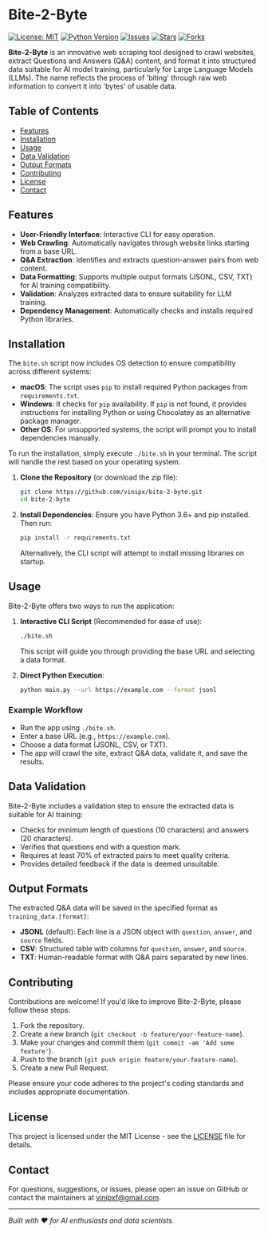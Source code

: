 # Bite-2-Byte

[![License: MIT](https://img.shields.io/badge/License-MIT-yellow.svg)](https://opensource.org/licenses/MIT)
[![Python Version](https://img.shields.io/badge/python-3.6%2B%20%7C%203.12.1-blue)](https://www.python.org/downloads/)
[![Issues](https://img.shields.io/github/issues/vinipx/bite-2-byte)](https://github.com/vinipx/bite-2-byte/issues)
[![Stars](https://img.shields.io/github/stars/vinipx/bite-2-byte)](https://github.com/vinipx/bite-2-byte/stargazers)
[![Forks](https://img.shields.io/github/forks/vinipx/bite-2-byte)](https://github.com/vinipx/bite-2-byte/network/members)

**Bite-2-Byte** is an innovative web scraping tool designed to crawl websites, extract Questions and Answers (Q&A) content, and format it into structured data suitable for AI model training, particularly for Large Language Models (LLMs). The name reflects the process of 'biting' through raw web information to convert it into 'bytes' of usable data.

## Table of Contents
- [Features](#features)
- [Installation](#installation)
- [Usage](#usage)
- [Data Validation](#data-validation)
- [Output Formats](#output-formats)
- [Contributing](#contributing)
- [License](#license)
- [Contact](#contact)

## Features

- **User-Friendly Interface**: Interactive CLI for easy operation.
- **Web Crawling**: Automatically navigates through website links starting from a base URL.
- **Q&A Extraction**: Identifies and extracts question-answer pairs from web content.
- **Data Formatting**: Supports multiple output formats (JSONL, CSV, TXT) for AI training compatibility.
- **Validation**: Analyzes extracted data to ensure suitability for LLM training.
- **Dependency Management**: Automatically checks and installs required Python libraries.

## Installation

The `bite.sh` script now includes OS detection to ensure compatibility across different systems:

- **macOS**: The script uses `pip` to install required Python packages from `requirements.txt`.
- **Windows**: It checks for `pip` availability. If `pip` is not found, it provides instructions for installing Python or using Chocolatey as an alternative package manager.
- **Other OS**: For unsupported systems, the script will prompt you to install dependencies manually.

To run the installation, simply execute `./bite.sh` in your terminal. The script will handle the rest based on your operating system.

1. **Clone the Repository** (or download the zip file):
   ```bash
   git clone https://github.com/vinipx/bite-2-byte.git
   cd bite-2-byte
   ```
2. **Install Dependencies**:
   Ensure you have Python 3.6+ and pip installed. Then run:
   ```bash
   pip install -r requirements.txt
   ```
   Alternatively, the CLI script will attempt to install missing libraries on startup.

## Usage

Bite-2-Byte offers two ways to run the application:

1. **Interactive CLI Script** (Recommended for ease of use):
   ```bash
   ./bite.sh
   ```
   This script will guide you through providing the base URL and selecting a data format.

2. **Direct Python Execution**:
   ```bash
   python main.py --url https://example.com --format jsonl
   ```

### Example Workflow
- Run the app using `./bite.sh`.
- Enter a base URL (e.g., `https://example.com`).
- Choose a data format (JSONL, CSV, or TXT).
- The app will crawl the site, extract Q&A data, validate it, and save the results.

## Data Validation

Bite-2-Byte includes a validation step to ensure the extracted data is suitable for AI training:
- Checks for minimum length of questions (10 characters) and answers (20 characters).
- Verifies that questions end with a question mark.
- Requires at least 70% of extracted pairs to meet quality criteria.
- Provides detailed feedback if the data is deemed unsuitable.

## Output Formats

The extracted Q&A data will be saved in the specified format as `training_data.[format]`:
- **JSONL** (default): Each line is a JSON object with `question`, `answer`, and `source` fields.
- **CSV**: Structured table with columns for `question`, `answer`, and `source`.
- **TXT**: Human-readable format with Q&A pairs separated by new lines.

## Contributing

Contributions are welcome! If you'd like to improve Bite-2-Byte, please follow these steps:
1. Fork the repository.
2. Create a new branch (`git checkout -b feature/your-feature-name`).
3. Make your changes and commit them (`git commit -am 'Add some feature'`).
4. Push to the branch (`git push origin feature/your-feature-name`).
5. Create a new Pull Request.

Please ensure your code adheres to the project's coding standards and includes appropriate documentation.

## License

This project is licensed under the MIT License - see the [LICENSE](LICENSE) file for details.

## Contact

For questions, suggestions, or issues, please open an issue on GitHub or contact the maintainers at [vinipxf@gmail.com](mailto:vinipxf@gmail.com).

---

*Built with ❤️ for AI enthusiasts and data scientists.*

